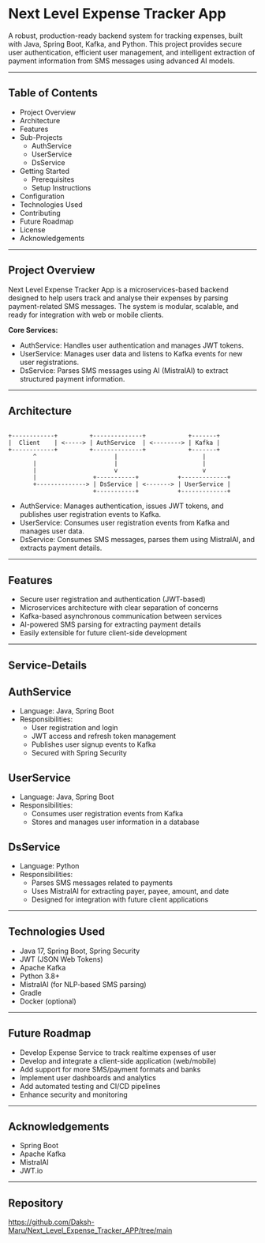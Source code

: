 Next Level Expense Tracker App
=============================

A robust, production-ready backend system for tracking expenses, built with Java, Spring Boot, Kafka, and Python. This project provides secure user authentication, efficient user management, and intelligent extraction of payment information from SMS messages using advanced AI models.

---------------------------------------------------------------------
Table of Contents
-----------------
- Project Overview
- Architecture
- Features
- Sub-Projects
  - AuthService
  - UserService
  - DsService
- Getting Started
  - Prerequisites
  - Setup Instructions
- Configuration
- Technologies Used
- Contributing
- Future Roadmap
- License
- Acknowledgements

---------------------------------------------------------------------
Project Overview
----------------
Next Level Expense Tracker App is a microservices-based backend designed to help users track and analyse their expenses by parsing payment-related SMS messages. The system is modular, scalable, and ready for integration with web or mobile clients.

**Core Services:**
- AuthService: Handles user authentication and manages JWT tokens.
- UserService: Manages user data and listens to Kafka events for new user registrations.
- DsService: Parses SMS messages using AI (MistralAI) to extract structured payment information.

---------------------------------------------------------------------
Architecture
------------
<pre><code>
+------------+         +--------------+            +-------+
|  Client    | <-----> | AuthService  | <--------> | Kafka |
+------------+         +--------------+            +-------+
       ^                      |                        |
       |                      |                        |
       |                      v                        v
       |                +-----------+           +-------------+
       +--------------> | DsService | <-------> | UserService |
                        +-----------+           +-------------+
</code></pre>

- AuthService: Manages authentication, issues JWT tokens, and publishes user registration events to Kafka.
- UserService: Consumes user registration events from Kafka and manages user data.
- DsService: Consumes SMS messages, parses them using MistralAI, and extracts payment details.

---------------------------------------------------------------------
Features
--------
- Secure user registration and authentication (JWT-based)
- Microservices architecture with clear separation of concerns
- Kafka-based asynchronous communication between services
- AI-powered SMS parsing for extracting payment details
- Easily extensible for future client-side development

---------------------------------------------------------------------
Service-Details
------------

AuthService
-----------
- Language: Java, Spring Boot
- Responsibilities:
  - User registration and login
  - JWT access and refresh token management
  - Publishes user signup events to Kafka
  - Secured with Spring Security

UserService
-----------
- Language: Java, Spring Boot
- Responsibilities:
  - Consumes user registration events from Kafka
  - Stores and manages user information in a database

DsService
---------
- Language: Python
- Responsibilities:
  - Parses SMS messages related to payments
  - Uses MistralAI for extracting payer, payee, amount, and date
  - Designed for integration with future client applications

---------------------------------------------------------------------
Technologies Used
-----------------
- Java 17, Spring Boot, Spring Security
- JWT (JSON Web Tokens)
- Apache Kafka
- Python 3.8+
- MistralAI (for NLP-based SMS parsing)
- Gradle
- Docker (optional)

---------------------------------------------------------------------
Future Roadmap
--------------
- Develop Expense Service to track realtime expenses of user
- Develop and integrate a client-side application (web/mobile)
- Add support for more SMS/payment formats and banks
- Implement user dashboards and analytics
- Add automated testing and CI/CD pipelines
- Enhance security and monitoring

---------------------------------------------------------------------
Acknowledgements
----------------
- Spring Boot
- Apache Kafka
- MistralAI
- JWT.io

---------------------------------------------------------------------
Repository
----------
https://github.com/Daksh-Maru/Next_Level_Expense_Tracker_APP/tree/main




